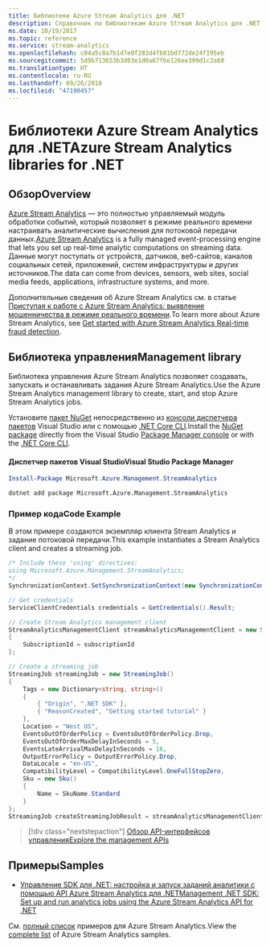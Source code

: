 ```yaml
---
title: Библиотеки Azure Stream Analytics для .NET
description: Справочник по библиотекам Azure Stream Analytics для .NET
ms.date: 10/19/2017
ms.topic: reference
ms.service: stream-analytics
ms.openlocfilehash: c04a5c8a7b1d7e0f283d4fb81bd772de24f195eb
ms.sourcegitcommit: 5d9b713653b3d03e1d0a67f6e126ee399d1c2a60
ms.translationtype: HT
ms.contentlocale: ru-RU
ms.lasthandoff: 09/26/2018
ms.locfileid: "47190457"
---
```

# <a name="azure-stream-analytics-libraries-for-net"></a><span data-ttu-id="9bc5e-103">Библиотеки Azure Stream Analytics для .NET</span><span class="sxs-lookup"><span data-stu-id="9bc5e-103">Azure Stream Analytics libraries for .NET</span></span>

## <a name="overview"></a><span data-ttu-id="9bc5e-104">Обзор</span><span class="sxs-lookup"><span data-stu-id="9bc5e-104">Overview</span></span>

<span data-ttu-id="9bc5e-105">[Azure Stream Analytics](/azure/stream-analytics/stream-analytics-introduction) — это полностью управляемый модуль обработки событий, который позволяет в режиме реального времени настраивать аналитические вычисления для потоковой передачи данных.</span><span class="sxs-lookup"><span data-stu-id="9bc5e-105">[Azure Stream Analytics](/azure/stream-analytics/stream-analytics-introduction) is a fully managed event-processing engine that lets you set up real-time analytic computations on streaming data.</span></span> <span data-ttu-id="9bc5e-106">Данные могут поступать от устройств, датчиков, веб-сайтов, каналов социальных сетей, приложений, систем инфраструктуры и других источников.</span><span class="sxs-lookup"><span data-stu-id="9bc5e-106">The data can come from devices, sensors, web sites, social media feeds, applications, infrastructure systems, and more.</span></span> 

<span data-ttu-id="9bc5e-107">Дополнительные сведения об Azure Stream Analytics см. в статье [Приступая к работе с Azure Stream Analytics: выявление мошенничества в режиме реального времени](/azure/stream-analytics/stream-analytics-real-time-fraud-detection).</span><span class="sxs-lookup"><span data-stu-id="9bc5e-107">To learn more about Azure Stream Analytics, see [Get started with Azure Stream Analytics Real-time fraud detection](/azure/stream-analytics/stream-analytics-real-time-fraud-detection).</span></span>


## <a name="management-library"></a><span data-ttu-id="9bc5e-108">Библиотека управления</span><span class="sxs-lookup"><span data-stu-id="9bc5e-108">Management library</span></span>

<span data-ttu-id="9bc5e-109">Библиотека управления Azure Stream Analytics позволяет создавать, запускать и останавливать задания Azure Stream Analytics.</span><span class="sxs-lookup"><span data-stu-id="9bc5e-109">Use the Azure Stream Analytics management library to create, start, and stop Azure Stream Analytics jobs.</span></span>

<span data-ttu-id="9bc5e-110">Установите [пакет NuGet](https://www.nuget.org/packages/Microsoft.Azure.Management.StreamAnalytics) непосредственно из [консоли диспетчера пакетов][PackageManager] Visual Studio или с помощью [.NET Core CLI][DotNetCLI].</span><span class="sxs-lookup"><span data-stu-id="9bc5e-110">Install the [NuGet package](https://www.nuget.org/packages/Microsoft.Azure.Management.StreamAnalytics) directly from the Visual Studio [Package Manager console][PackageManager] or with the [.NET Core CLI][DotNetCLI].</span></span>

#### <a name="visual-studio-package-manager"></a><span data-ttu-id="9bc5e-111">Диспетчер пакетов Visual Studio</span><span class="sxs-lookup"><span data-stu-id="9bc5e-111">Visual Studio Package Manager</span></span>

```powershell
Install-Package Microsoft.Azure.Management.StreamAnalytics
```

```bash
dotnet add package Microsoft.Azure.Management.StreamAnalytics
```

### <a name="code-example"></a><span data-ttu-id="9bc5e-112">Пример кода</span><span class="sxs-lookup"><span data-stu-id="9bc5e-112">Code Example</span></span>

<span data-ttu-id="9bc5e-113">В этом примере создаются экземпляр клиента Stream Analytics и задание потоковой передачи.</span><span class="sxs-lookup"><span data-stu-id="9bc5e-113">This example instantiates a Stream Analytics client and creates a streaming job.</span></span>

```csharp
/* Include these 'using' directives:
using Microsoft.Azure.Management.StreamAnalytics;
*/
SynchronizationContext.SetSynchronizationContext(new SynchronizationContext());

// Get credentials
ServiceClientCredentials credentials = GetCredentials().Result;

// Create Stream Analytics management client
StreamAnalyticsManagementClient streamAnalyticsManagementClient = new StreamAnalyticsManagementClient(credentials)
{
    SubscriptionId = subscriptionId
};

// Create a streaming job
StreamingJob streamingJob = new StreamingJob()
{
    Tags = new Dictionary<string, string>()
    {
        { "Origin", ".NET SDK" },
        { "ReasonCreated", "Getting started tutorial" }
    },
    Location = "West US",
    EventsOutOfOrderPolicy = EventsOutOfOrderPolicy.Drop,
    EventsOutOfOrderMaxDelayInSeconds = 5,
    EventsLateArrivalMaxDelayInSeconds = 16,
    OutputErrorPolicy = OutputErrorPolicy.Drop,
    DataLocale = "en-US",
    CompatibilityLevel = CompatibilityLevel.OneFullStopZero,
    Sku = new Sku()
    {
        Name = SkuName.Standard
    }
};
StreamingJob createStreamingJobResult = streamAnalyticsManagementClient.StreamingJobs.CreateOrReplace(streamingJob, resourceGroupName, streamingJobName);
```

> [!div class="nextstepaction"]
> [<span data-ttu-id="9bc5e-114">Обзор API-интерфейсов управления</span><span class="sxs-lookup"><span data-stu-id="9bc5e-114">Explore the management APIs</span></span>](/dotnet/api/overview/azure/streamanalytics/management)


## <a name="samples"></a><span data-ttu-id="9bc5e-115">Примеры</span><span class="sxs-lookup"><span data-stu-id="9bc5e-115">Samples</span></span>

- [<span data-ttu-id="9bc5e-116">Управление SDK для .NET: настройка и запуск заданий аналитики с помощью API Azure Stream Analytics для .NET</span><span class="sxs-lookup"><span data-stu-id="9bc5e-116">Management .NET SDK: Set up and run analytics jobs using the Azure Stream Analytics API for .NET</span></span>](/azure/stream-analytics/stream-analytics-dotnet-management-sdk)

<span data-ttu-id="9bc5e-117">См. [полный список](https://azure.microsoft.com/resources/samples/?platform=dotnet&service=stream-analytics) примеров для Azure Stream Analytics.</span><span class="sxs-lookup"><span data-stu-id="9bc5e-117">View the [complete list](https://azure.microsoft.com/resources/samples/?platform=dotnet&service=stream-analytics) of Azure Stream Analytics samples.</span></span>

[PackageManager]: https://docs.microsoft.com/nuget/tools/package-manager-console
[DotNetCLI]: https://docs.microsoft.com/dotnet/core/tools/dotnet-add-package
